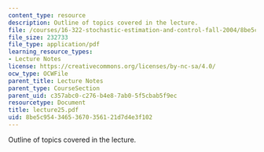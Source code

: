 ```yaml
---
content_type: resource
description: Outline of topics covered in the lecture.
file: /courses/16-322-stochastic-estimation-and-control-fall-2004/8be5c95434653670356121d7d4e3f102_lecture25.pdf
file_size: 232733
file_type: application/pdf
learning_resource_types:
- Lecture Notes
license: https://creativecommons.org/licenses/by-nc-sa/4.0/
ocw_type: OCWFile
parent_title: Lecture Notes
parent_type: CourseSection
parent_uid: c357abc0-c276-b4e8-7ab0-5f5cbab5f9ec
resourcetype: Document
title: lecture25.pdf
uid: 8be5c954-3465-3670-3561-21d7d4e3f102
---
```

Outline of topics covered in the lecture.